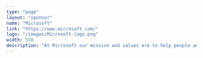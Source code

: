 ```yaml
---
type: "page"
layout: "sponsor"
name: "Microsoft"
link: "https://www.microsoft.com/"
logo: "/images/Microsoft-logo.png"
width: 550
description: "At Microsoft our mission and values are to help people and businesses throughout the world realize their full potential."
---
```


